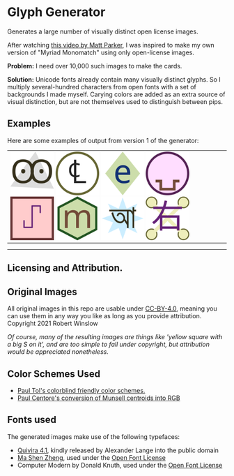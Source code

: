 # Glyph Generator
Generates a large number of visually distinct open license images.

After watching [this video by Matt Parker](https://www.youtube.com/watch?v=VTDKqW_GLkw), I was inspired to make my own version of "Myriad Monomatch" using only open-license images.


**Problem:** I need over 10,000 such images to make the cards.

**Solution:** Unicode fonts already contain many visually distinct glyphs. So I multiply several-hundred characters from open fonts with a set of backgrounds I made myself.
Carying colors are added as an extra source of visual distinction, but are not themselves used to distinguish between pips.



## Examples

Here are some examples of output from version 1 of the generator: 

<table><tr><td>
<img src="v1-SVGfill/outputvectors/glyph3-127.svg" width="100">
<img src="v1-SVGfill/outputvectors/glyph4-147.svg" width="100">
<img src="v1-SVGfill/outputvectors/glyph5-28.svg" width="100">
<img src="v1-SVGfill/outputvectors/glyph2-400.svg" width="100">
<img src="v1-SVGfill/outputvectors/glyph1-299.svg" width="100">
<img src="v1-SVGfill/outputvectors/glyph6-36.svg" width="100">
<img src="v1-SVGfill/outputvectors/glyph7-99.svg" width="100">
<img src="v1-SVGfill/outputvectors/glyph8-536.svg" width="100">
</td></tr></table>

---

## Licensing and Attribution.


## Original Images
All original images in this repo are usable under [CC-BY-4.0](https://creativecommons.org/licenses/by/4.0/), 
meaning you can use them in any way you like as long as you provide attribution.  
Copyright 2021 Robert Winslow

_Of course, many of the resulting images are things like 'yellow square with a big S on it', and are too simple to fall under copyright, but attribution would be appreciated nonetheless._

## Color Schemes Used
- [Paul Tol's colorblind friendly color schemes.](https://personal.sron.nl/~pault/)
- [Paul Centore's conversion of Munsell centroids into RGB](https://www.munsellcolourscienceforpainters.com/ISCCNBS/ISCCNBSSystem.html)


## Fonts used

The generated images make use of the following typefaces:
- [Quivira 4.1](http://www.quivira-font.com/), kindly released by Alexander Lange into the public domain 
- [Ma Shen Zheng](https://fonts.google.com/specimen/Ma+Shan+Zheng#glyphs), used under the [Open Font License](https://scripts.sil.org/cms/scripts/page.php?site_id=nrsi&id=OFL)
- Computer Modern by Donald Knuth, used under the [Open Font License](https://scripts.sil.org/cms/scripts/page.php?site_id=nrsi&id=OFL)


